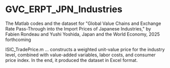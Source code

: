 # GVC_ERPT_JPN_Industries
The Matlab codes and the dataset for "Global Value Chains and Exchange Rate Pass-Through into the Import Prices of Japanese Industries," by Fabien Rondeau and Yushi Yoshida, Japan and the World Economy, 2025 forthcoming

ISIC_TradePrice.m ... constructs a weighted unit-value price for the industry level, combined with value-added variables, labor costs, and consumer price index. In the end, it produced the dataset in Excel format.



